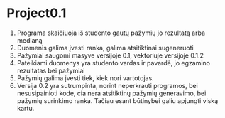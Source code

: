 # Project0.1
1. Programa skaičiuoja iš studento gautų pažymių jo rezultatą arba medianą
2. Duomenis galima įvesti ranka, galima atsitiktinai sugeneruoti
3. Pažymiai saugomi masyve versijoje 0.1, vektoriuje versijoje 0.1.2
4. Pateikiami duomenys yra studento vardas ir pavardė, jo egzamino rezultatas bei pažymiai
5. Pažymių galima įvesti tiek, kiek nori vartotojas.
6. Versija 0.2 yra sutrumpinta, norint neperkrauti programos, bei nesusipainioti kode, cia nera atsitiktinų pažymių generavimo, bei pažymių surinkimo ranka. Tačiau esant būtinybei galiu apjungti viską kartu.
